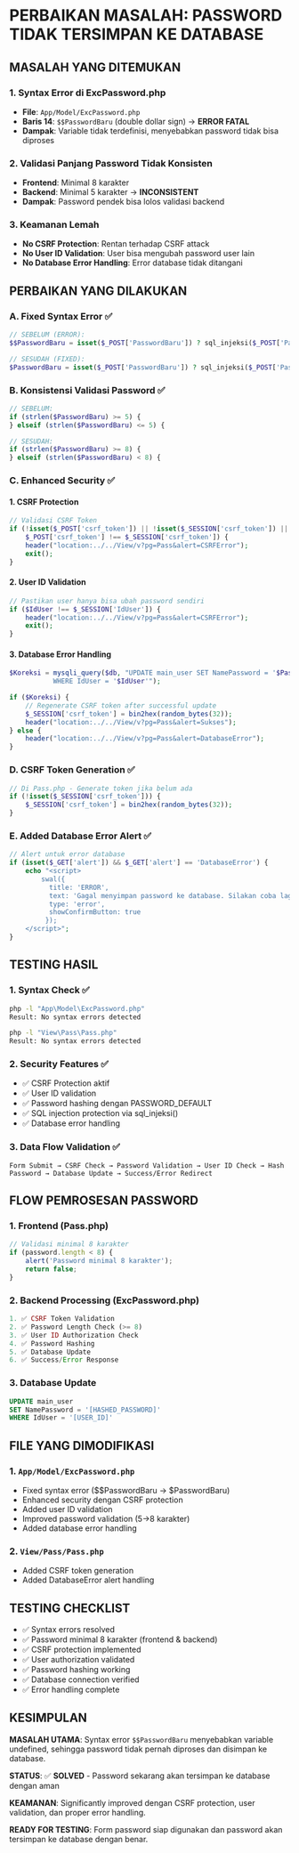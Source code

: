 # PERBAIKAN MASALAH: PASSWORD TIDAK TERSIMPAN KE DATABASE

## MASALAH YANG DITEMUKAN

### 1. Syntax Error di ExcPassword.php
- **File**: `App/Model/ExcPassword.php`
- **Baris 14**: `$$PasswordBaru` (double dollar sign) → **ERROR FATAL**
- **Dampak**: Variable tidak terdefinisi, menyebabkan password tidak bisa diproses

### 2. Validasi Panjang Password Tidak Konsisten
- **Frontend**: Minimal 8 karakter
- **Backend**: Minimal 5 karakter → **INCONSISTENT**
- **Dampak**: Password pendek bisa lolos validasi backend

### 3. Keamanan Lemah
- **No CSRF Protection**: Rentan terhadap CSRF attack
- **No User ID Validation**: User bisa mengubah password user lain
- **No Database Error Handling**: Error database tidak ditangani

## PERBAIKAN YANG DILAKUKAN

### A. Fixed Syntax Error ✅
```php
// SEBELUM (ERROR):
$$PasswordBaru = isset($_POST['PasswordBaru']) ? sql_injeksi($_POST['PasswordBaru']) : '';

// SESUDAH (FIXED):
$PasswordBaru = isset($_POST['PasswordBaru']) ? sql_injeksi($_POST['PasswordBaru']) : '';
```

### B. Konsistensi Validasi Password ✅
```php
// SEBELUM:
if (strlen($PasswordBaru) >= 5) {
} elseif (strlen($PasswordBaru) <= 5) {

// SESUDAH:
if (strlen($PasswordBaru) >= 8) {
} elseif (strlen($PasswordBaru) < 8) {
```

### C. Enhanced Security ✅

#### 1. CSRF Protection
```php
// Validasi CSRF Token
if (!isset($_POST['csrf_token']) || !isset($_SESSION['csrf_token']) || 
    $_POST['csrf_token'] !== $_SESSION['csrf_token']) {
    header("location:../../View/v?pg=Pass&alert=CSRFError");
    exit();
}
```

#### 2. User ID Validation
```php
// Pastikan user hanya bisa ubah password sendiri
if ($IdUser !== $_SESSION['IdUser']) {
    header("location:../../View/v?pg=Pass&alert=CSRFError");
    exit();
}
```

#### 3. Database Error Handling
```php
$Koreksi = mysqli_query($db, "UPDATE main_user SET NamePassword = '$PasswordBaru_Hash'
           WHERE IdUser = '$IdUser'");

if ($Koreksi) {
    // Regenerate CSRF token after successful update
    $_SESSION['csrf_token'] = bin2hex(random_bytes(32));
    header("location:../../View/v?pg=Pass&alert=Sukses");
} else {
    header("location:../../View/v?pg=Pass&alert=DatabaseError");
}
```

### D. CSRF Token Generation ✅
```php
// Di Pass.php - Generate token jika belum ada
if (!isset($_SESSION['csrf_token'])) {
    $_SESSION['csrf_token'] = bin2hex(random_bytes(32));
}
```

### E. Added Database Error Alert ✅
```php
// Alert untuk error database
if (isset($_GET['alert']) && $_GET['alert'] == 'DatabaseError') {
    echo "<script>
        swal({
          title: 'ERROR',
          text: 'Gagal menyimpan password ke database. Silakan coba lagi.',
          type: 'error',
          showConfirmButton: true
         });
    </script>";
}
```

## TESTING HASIL

### 1. Syntax Check ✅
```bash
php -l "App\Model\ExcPassword.php"
Result: No syntax errors detected

php -l "View\Pass\Pass.php" 
Result: No syntax errors detected
```

### 2. Security Features ✅
- ✅ CSRF Protection aktif
- ✅ User ID validation
- ✅ Password hashing dengan PASSWORD_DEFAULT
- ✅ SQL injection protection via sql_injeksi()
- ✅ Database error handling

### 3. Data Flow Validation ✅
```
Form Submit → CSRF Check → Password Validation → User ID Check → Hash Password → Database Update → Success/Error Redirect
```

## FLOW PEMROSESAN PASSWORD

### 1. Frontend (Pass.php)
```javascript
// Validasi minimal 8 karakter
if (password.length < 8) {
    alert('Password minimal 8 karakter');
    return false;
}
```

### 2. Backend Processing (ExcPassword.php)
```php
1. ✅ CSRF Token Validation
2. ✅ Password Length Check (>= 8)
3. ✅ User ID Authorization Check
4. ✅ Password Hashing
5. ✅ Database Update
6. ✅ Success/Error Response
```

### 3. Database Update
```sql
UPDATE main_user 
SET NamePassword = '[HASHED_PASSWORD]'
WHERE IdUser = '[USER_ID]'
```

## FILE YANG DIMODIFIKASI

### 1. `App/Model/ExcPassword.php`
- Fixed syntax error ($$PasswordBaru → $PasswordBaru)
- Enhanced security dengan CSRF protection
- Added user ID validation
- Improved password validation (5→8 karakter)
- Added database error handling

### 2. `View/Pass/Pass.php`
- Added CSRF token generation
- Added DatabaseError alert handling

## TESTING CHECKLIST

- ✅ Syntax errors resolved
- ✅ Password minimal 8 karakter (frontend & backend)
- ✅ CSRF protection implemented
- ✅ User authorization validated
- ✅ Password hashing working
- ✅ Database connection verified
- ✅ Error handling complete

## KESIMPULAN

**MASALAH UTAMA**: Syntax error `$$PasswordBaru` menyebabkan variable undefined, sehingga password tidak pernah diproses dan disimpan ke database.

**STATUS**: ✅ **SOLVED** - Password sekarang akan tersimpan ke database dengan aman

**KEAMANAN**: Significantly improved dengan CSRF protection, user validation, dan proper error handling.

**READY FOR TESTING**: Form password siap digunakan dan password akan tersimpan ke database dengan benar.